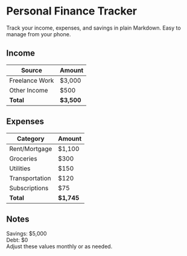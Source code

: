 # Personal Finance Tracker

Track your income, expenses, and savings in plain Markdown. 
Easy to manage from your phone.

## Income

| Source         | Amount |
|----------------|--------|
| Freelance Work | $3,000 |
| Other Income   | $500   |
| **Total**      | **$3,500** |

## Expenses

| Category        | Amount |
|-----------------|--------|
| Rent/Mortgage   | $1,100 |
| Groceries       | $300   |
| Utilities       | $150   |
| Transportation  | $120   |
| Subscriptions   | $75    |
| **Total**       | **$1,745** |

## Notes

Savings: $5,000  
Debt: $0  
Adjust these values monthly or as needed.
